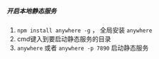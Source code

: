 ##### 开启本地静态服务

1. `npm install anywhere -g` ， 全局安装 `anywhere`
2. cmd键入到要启动静态服务的目录
3. `anywhere` 或者 `anywhere -p 7890` 启动静态服务